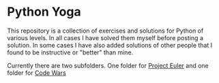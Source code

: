 # Python Yoga

This repository is a collection of exercises and solutions for Python of various levels. In all cases I have solved them myself before posting a solution. In some cases
I have also added solutions of other people that I found to be instructive or "better" than mine.

Currently there are two subfolders. One folder for [Project Euler](https://projecteuler.net/) and one folder for [Code Wars](https://www.codewars.come)
